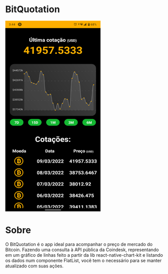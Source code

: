 # BitQuotation
<img src="./assets/BitQuotation.png" width="300" height="600" alt="Home" />

# Sobre
O BitQuotation é o app ideal para acompanhar o preço de mercado do Bitcoin. Fazendo uma consulta à API pública da Coindesk, representando em um gráfico de linhas feito a partir da lib react-native-chart-kit e listando os dados num componente FlatList, você tem o necessário para se manter atualizado com suas ações.

